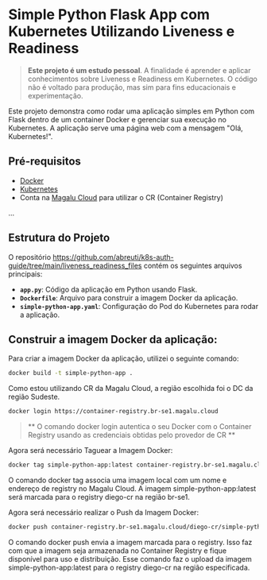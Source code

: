 # Simple Python Flask App com Kubernetes Utilizando Liveness e Readiness

> **Este projeto é um estudo pessoal**. A finalidade é aprender e aplicar conhecimentos sobre Liveness e Readiness em Kubernetes. O código não é voltado para produção, mas sim para fins educacionais e experimentação.

Este projeto demonstra como rodar uma aplicação simples em Python com Flask dentro de um container Docker e gerenciar sua execução no Kubernetes. A aplicação serve uma página web com a mensagem "Olá, Kubernetes!".

## Pré-requisitos

- [Docker](https://www.docker.com/get-started)
- [Kubernetes](https://kubernetes.io/docs/setup/)
- Conta na [Magalu Cloud](https://www.magalucloud.com.br/) para utilizar o CR (Container Registry)

...

## Estrutura do Projeto

O repositório https://github.com/abreuti/k8s-auth-guide/tree/main/liveness_readiness_files 
contém os seguintes arquivos principais:

- **`app.py`**: Código da aplicação em Python usando Flask.
- **`Dockerfile`**: Arquivo para construir a imagem Docker da aplicação.
- **`simple-python-app.yaml`**: Configuração do Pod do Kubernetes para rodar a aplicação.

## Construir a imagem Docker da aplicação:

Para criar a imagem Docker da aplicação, utilizei o seguinte comando:
```bash
docker build -t simple-python-app .
```

Como estou utilizando CR da Magalu Cloud, a região escolhida foi o DC da região Sudeste.
```bash
docker login https://container-registry.br-se1.magalu.cloud
```
> ** O comando docker login autentica o seu Docker com o Container Registry usando as credenciais obtidas pelo provedor de CR **

Agora será necessário Taguear a Imagem Docker:
```bash
docker tag simple-python-app:latest container-registry.br-se1.magalu.cloud/diego-cr/simple-python-app:latest
```
O comando docker tag associa uma imagem local com um nome e endereço de registry no Magalu Cloud. A imagem simple-python-app:latest será marcada para o registry diego-cr na região br-se1.

Agora será necessário realizar o Push da Imagem Docker:
```bash
docker push container-registry.br-se1.magalu.cloud/diego-cr/simple-python-app:latest
```
O comando docker push envia a imagem marcada para o registry. Isso faz com que a imagem seja armazenada no Container Registry e fique disponível para uso e distribuição. Esse comando faz o upload da imagem simple-python-app:latest para o registry diego-cr na região especificada.





  
